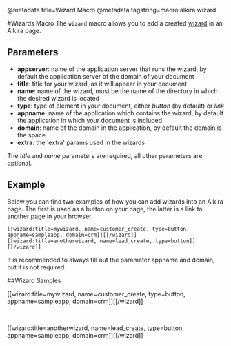 @metadata title=Wizard Macro
@metadata tagstring=macro alkira wizard

[wizard]: /#/doc/formwizardpractical

#Wizards Macro
The `wizard` macro allows you to add a created [wizard][] in an Alkira page.


## Parameters

* __appserver__: name of the application server that runs the wizard, by default the application server of the domain of your document
* __title__: title for your wizard, as it will appear in your document
* __name__: name of the wizard, must be the name of the directory in which the desired wizard is located
* __type__: type of element in your document, either _button_ (by default) or _link_
* __appname__: name of the application which contains the wizard, by default the application in which your document is included
* __domain__: name of the domain in the application, by default the domain is the space
* __extra__: the 'extra' params used in the wizards

The _title_ and _name_ parameters are required, all other parameters are optional.


## Example
Below you can find two examples of how you can add wizards into an Alkira page. The first is used as a button on your page, the latter is a link to another page in your browser.

    [[wizard:title=mywizard, name=customer_create, type=button, appname=sampleapp, domain=crm]][[/wizard]]
    [[wizard:title=anotherwizard, name=lead_create, type=button]][[/wizard]]

It is recommended to always fill out the parameter appname and domain, but it is not required.


##Wizard Samples

[[wizard:title=mywizard, name=customer_create, type=button, appname=sampleapp, domain=crm]][[/wizard]]

<br />

[[wizard:title=anotherwizard, name=lead_create, type=button, appname=sampleapp, domain=crm]][[/wizard]]
